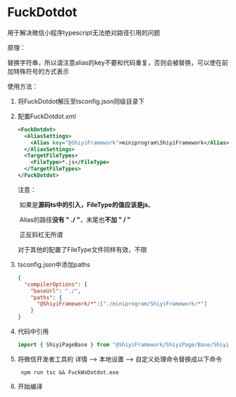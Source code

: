 # FuckDotdot

用于解决微信小程序typescript无法绝对路径引用的问题

原理：

​	替换字符串，所以请注意alias的key不要和代码重复，否则会被替换，可以使在前加特殊符号的方式表示

使用方法：

1. 将FuckDotdot解压至tsconfig.json同级目录下

2. 配置FuckDotdot.xml

   ```xml
   <FuckDotdot>
     <AliasSettings>
       <Alias key="@ShiyiFramework">miniprogram\ShiyiFramework</Alias>
     </AliasSettings>
     <TargetFileTypes>
       <FileType>*.js</FileType>
     </TargetFileTypes>
   </FuckDotdot>
   ```

   注意：

   ​	如果是**源码ts中的引入，FileType的值应该是js**。

   ​	Alias的路径**没有 " ./ "**，末尾也**不加 " / "** 

   ​	正反斜杠无所谓

   对于其他的配置了FileType文件同样有效，不限

3. tsconfig.json中添加paths

   ```json
   {
     "compilerOptions": {
       "baseUrl": "./",
       "paths": {
         "@ShiyiFramework/*":["./miniprogram/ShiyiFramework/*"]
       }
   }
   ```

4. 代码中引用

   ```typescript
   import { ShiyiPageBase } from "@ShiyiFramework/ShiyiPage/Base/ShiyiPageBase";
   ```

5. 将微信开发者工具的 详情 --> 本地设置 --> 自定义处理命令替换成以下命令

   ```
    npm run tsc && FuckWxDotdot.exe
   ```

6. 开始编译

